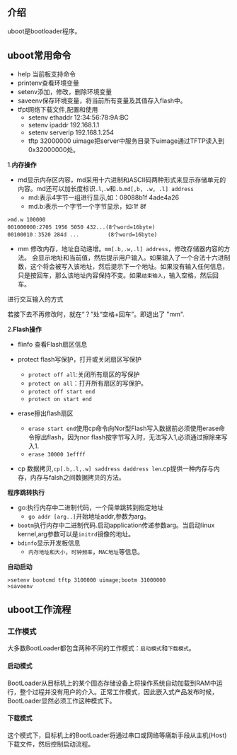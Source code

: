 ## 介绍
uboot是bootloader程序。

## uboot常用命令

* help 当前板支持命令
* printenv查看环境变量
* setenv添加，修改，删除环境变量
* saveenv保存环境变量，将当前所有变量及其值存入flash中。
* tfpt网络下载文件,配置和使用
	* setenv ethaddr 12:34:56:78:9A:BC
	* setenv ipaddr 192.168.1.1
	* setenv serverip 192.168.1.254
	* tftp 32000000 uimage把server中服务目录下uimage通过TFTP读入到0x32000000处。

1.**内存操作**
* md显示内存区内容，md采用十六进制和ASCII码两种形式来显示存储单元的内容。md还可以加长度标识`.l`,`.w`和`.b`.`md[,b, .w, .l] address`
	* md:表示4字节一组进行显示,如：08088b1f 4ade4a26
	* md.b:表示一个字节一个字节显示，如:1f 8f


```
>md.w 100000 
001000000:2705 1956 5050 432...(8个word=16byte)
00100010：3520 284d ...         (8个word=16byte)
```
* mm 修改内存，地址自动递增。`mm[.b,.w,.l] address`，修改存储器内容的方法。 会显示地址和当前值，然后提示用户输入。如果输入了一个合法十六进制数，这个将会被写入该地址，然后提示下一个地址。如果没有输入任何信息，只是按回车，那么该地址内容保持不变。如果`结束输入`，输入空格，然后回车。

进行交互输入的方式

若接下去不再修改时，就在“？”处“空格+回车”。即退出了 "mm".

2.**Flash操作**
* flinfo 查看Flash扇区信息


* protect flash写保护，打开或关闭扇区写保护
	* `protect off all`:关闭所有扇区的写保护
	* `protect on all`：打开所有扇区的写保护。
	*  `protect off start end`
	*  `protect on start end`
	
* erase擦出flash扇区
	* `erase start end`使用cp命令向Nor型Flash写入数据前必须使用erase命令擦出flash，因为nor flash按字节写入时，无法写入1,必须通过擦除来写入1.
	* `erase 30000 1effff`
* cp 数据拷贝,`cp[.b,.l,.w] saddress daddress len`.cp提供一种内存与内存，内存与falsh之间数据拷贝的方法。

**程序跳转执行**
* go:执行内存中二进制代码，一个简单跳转到指定地址
	* `go addr [arg..]`开始地址addr,参数为arg。
* `bootm`执行内存中二进制代码.启动application传递参数arg。当启动linux kernel,arg参数可以是`initrd`镜像的地址。
* `bdinfo`显示开发板信息
	* `内存地址和大小`，`时钟频率`，`MAC地址`等信息。

**自动启动**
```
>setenv bootcmd tftp 3100000 uimage;bootm 31000000 
>saveenv
```

## uboot工作流程
### 工作模式
大多数BootLoader都包含两种不同的工作模式：`启动模式`和`下载模式`。

#### 启动模式
BootLoader从目标机上的某个固态存储设备上将操作系统自动加载到RAM中运行，整个过程并没有用户的介入。正常工作模式，因此嵌入式产品发布时候，BootLoader显然必须工作这种模式下。

#### 下载模式
这个模式下，目标机上的BootLoader将通过串口或网络等痛新手段从主机(Host)下载文件，然后控制启动流程。

